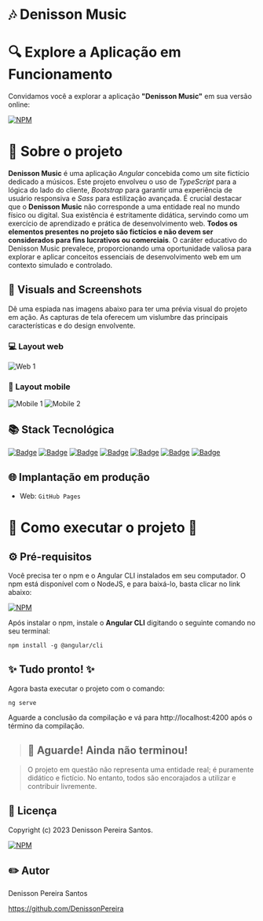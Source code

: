 # 🎶 Denisson Music


# 🔍 Explore a Aplicação em Funcionamento

Convidamos você a explorar a aplicação **"Denisson Music"** em sua versão online: 

[![NPM](https://img.shields.io/badge/Clique%20Aqui-8A2BE2)](https://denissonpereira.github.io/denisson-music/home)

# 📑 Sobre o projeto 

**Denisson Music** é uma aplicação *Angular* concebida como um site fictício dedicado a músicos. Este projeto envolveu o uso de *TypeScript* para a lógica do lado do cliente, *Bootstrap* para garantir uma experiência de usuário responsiva e *Sass* para estilização avançada. É crucial destacar que o **Denisson Music** não corresponde a uma entidade real no mundo físico ou digital. Sua existência é estritamente didática, servindo como um exercício de aprendizado e prática de desenvolvimento web. **Todos os elementos presentes no projeto são fictícios e não devem ser considerados para fins lucrativos ou comerciais**. O caráter educativo do Denisson Music prevalece, proporcionando uma oportunidade valiosa para explorar e aplicar conceitos essenciais de desenvolvimento web em um contexto simulado e controlado.

## 📸 Visuals and Screenshots

Dê uma espiada nas imagens abaixo para ter uma prévia visual do projeto em ação. As capturas de tela oferecem um vislumbre das principais características e do design envolvente.

### 💻 Layout web
![Web 1](./public/denis-music.gif) 

### 📱 Layout mobile
![Mobile 1](./public/mob1.jpg) ![Mobile 2](./public/mob2.jpg)

## 📚 Stack Tecnológica

[![Badge](https://img.shields.io/badge/Angular-v17.0.0-red?style=flat&logo=angular&logoColor=white)](https://angular.io/)
[![Badge](https://img.shields.io/badge/HTML-orange?style=flat&logo=html5&logoColor=white)](https://www.w3.org/html/)
[![Badge](https://img.shields.io/badge/Sass-purple?style=flat&logo=sass&logoColor=white)](https://sass-lang.com/)
[![Badge](https://img.shields.io/badge/TypeScript-blue?style=flat&logo=typescript&logoColor=white)](https://www.typescriptlang.org/)
[![Badge](https://img.shields.io/badge/Node.js-v21.4.0-green?style=flat&logo=node.js&logoColor=white)](https://nodejs.org/)
[![Badge](https://img.shields.io/badge/React_Bootstrap-v2.9.1-purple?style=flat&logo=bootstrap&logoColor=white)](https://react-bootstrap.netlify.app/)
[![Badge](https://img.shields.io/badge/Angular%20Icons-v12.1.0-red?style=flat&logo=angular&logoColor=white)](https://angular.io/guide/elements)



## 🌐 Implantação em produção

- Web: `GitHub Pages`

# 🚀 Como executar o projeto 🚀

## ⚙ Pré-requisitos

Você precisa ter o npm e o Angular CLI instalados em seu computador. O npm está disponível com o NodeJS, e para baixá-lo, basta clicar no link abaixo:

[![NPM](https://img.shields.io/npm/v/npm.svg?logo=npm)](https://nodejs.org/en) 

Após instalar o npm, instale o **Angular CLI** digitando o seguinte comando no seu terminal:

```
npm install -g @angular/cli
```

## ✨ Tudo pronto! ✨

Agora basta executar o projeto com o comando:

```
ng serve
```

Aguarde a conclusão da compilação e vá para http://localhost:4200 após o término da compilação.

>## 🚨 Aguarde! Ainda não terminou!

>O projeto em questão não representa uma entidade real; é puramente didático e fictício. No entanto, todos são encorajados a utilizar e contribuir livremente.

## 📜 Licença

Copyright (c) 2023 Denisson Pereira Santos.

[![NPM](https://img.shields.io/npm/l/react)](https://github.com/DenissonPereira/denisson-music/blob/main/LICENSE) 

## ✏️ Autor 

Denisson Pereira Santos

https://github.com/DenissonPereira